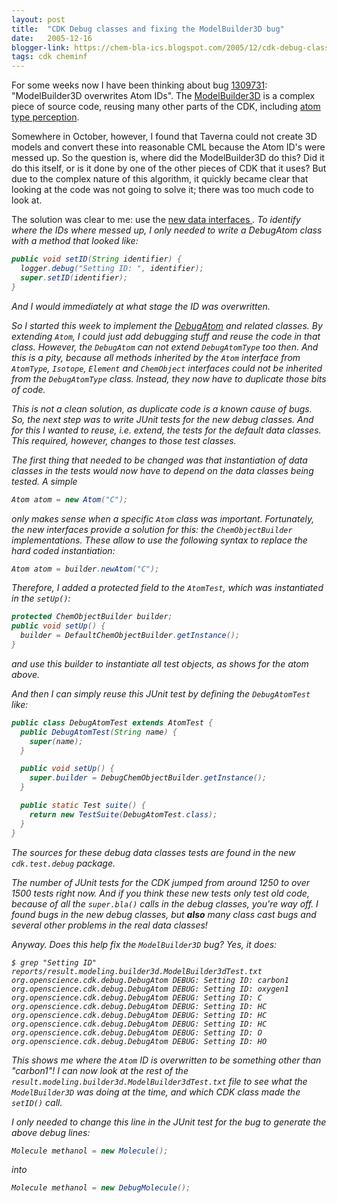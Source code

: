 ```yaml
---
layout: post
title:  "CDK Debug classes and fixing the ModelBuilder3D bug"
date:   2005-12-16
blogger-link: https://chem-bla-ics.blogspot.com/2005/12/cdk-debug-classes-and-fixing.html
tags: cdk cheminf
---
```


For some weeks now I have been thinking about bug [1309731](https://sourceforge.net/tracker/index.php?func=detail&aid=1309731&group_id=20024&atid=120024):
"ModelBuilder3D overwrites Atom IDs". The [ModelBuilder3D](http://cvs.sourceforge.net/viewcvs.py/cdk/cdk/src/org/openscience/cdk/modeling/builder3d/ModelBuilder3D.java?rev=1.23&view=markup)
is a complex piece of source code, reusing many other parts of the CDK, including
[atom type perception](http://cdk.sourceforge.net/api/org/openscience/cdk/atomtype/package-summary.html).

Somewhere in October, however, I found that Taverna could not create 3D models and convert these into reasonable CML because the Atom ID's were messed up. So the question is, where did the
ModelBuilder3D do this? Did it do this itself, or is it done by one of the other pieces of CDK that it uses? But due to the complex nature of this algorithm, it quickly became clear
that looking at the code was not going to solve it; there was too much code to look at.

The solution was clear to me: use the [new data interfaces <i class="fa-solid fa-recycle fa-xs">](https://chem-bla-ics.linkedchemistry.info/2005/10/25/more-cdkinterfaces-updates.html).
To identify where the IDs where messed up, I only needed to write a DebugAtom class with a method that looked like:

```java
public void setID(String identifier) {
  logger.debug("Setting ID: ", identifier);
  super.setID(identifier);
}
```

And I would immediately at what stage the ID was overwritten.

So I started this week to implement the [DebugAtom](http://cvs.sourceforge.net/viewcvs.py/cdk/cdk/src/org/openscience/cdk/debug/DebugAtom.java?rev=1.1&view=markup) and related classes.
By extending `Atom`, I could just add debugging stuff and reuse the code in that class. However, the `DebugAtom` can not extend `DebugAtomType` too then. And this is a pity,
because all methods inherited by the `Atom` interface from `AtomType`, `Isotope`, `Element` and `ChemObject` interfaces could not be inherited from the `DebugAtomType` class.
Instead, they now have to duplicate those bits of code.

This is not a clean solution, as duplicate code is a known cause of bugs. So, the next step was to write JUnit tests for the new debug classes. And for this
I wanted to reuse, i.e. extend, the tests for the default data classes. This required, however, changes to those test classes.

The first thing that needed to be changed was that instantiation of data classes in the tests would now have to depend on the data classes being tested. A simple

```java
Atom atom = new Atom("C");
```

only makes sense when a specific `Atom` class was important. Fortunately, the new interfaces provide a solution for this: the `ChemObjectBuilder` implementations.
These allow to use the following syntax to replace the hard coded instantiation:

```java
Atom atom = builder.newAtom("C");
```

Therefore, I added a protected field to the `AtomTest`, which was instantiated in the `setUp()`:

```java
protected ChemObjectBuilder builder;
public void setUp() {
  builder = DefaultChemObjectBuilder.getInstance();
}
```

and use this builder to instantiate all test objects, as shows for the atom above.

And then I can simply reuse this JUnit test by defining the `DebugAtomTest` like:

```java
public class DebugAtomTest extends AtomTest {
  public DebugAtomTest(String name) {
    super(name);
  }

  public void setUp() {
    super.builder = DebugChemObjectBuilder.getInstance();
  }

  public static Test suite() {
    return new TestSuite(DebugAtomTest.class);
  }
}
```

The sources for these debug data classes tests are found in the new `cdk.test.debug` package.

The number of JUnit tests for the CDK jumped from around 1250 to over 1500 tests right now. And if you think these new
tests only test old code, because of all the `super.bla()` calls in the debug classes, you're way off. I found bugs in the
new debug classes, but **also** many class cast bugs and several other problems in the real data classes!

Anyway. Does this help fix the `ModelBuilder3D` bug? Yes, it does:

```shell
$ grep "Setting ID" reports/result.modeling.builder3d.ModelBuilder3dTest.txt
org.openscience.cdk.debug.DebugAtom DEBUG: Setting ID: carbon1
org.openscience.cdk.debug.DebugAtom DEBUG: Setting ID: oxygen1
org.openscience.cdk.debug.DebugAtom DEBUG: Setting ID: C
org.openscience.cdk.debug.DebugAtom DEBUG: Setting ID: HC
org.openscience.cdk.debug.DebugAtom DEBUG: Setting ID: HC
org.openscience.cdk.debug.DebugAtom DEBUG: Setting ID: HC
org.openscience.cdk.debug.DebugAtom DEBUG: Setting ID: O
org.openscience.cdk.debug.DebugAtom DEBUG: Setting ID: HO
```

This shows me where the `Atom` ID is overwritten to be something other than "carbon1"! I can now look at the rest of the
`result.modeling.builder3d.ModelBuilder3dTest.txt` file to see what the `ModelBuilder3D` was doing at the time,
and which CDK class made the `setID()` call.

I only needed to change this line in the JUnit test for the bug to generate the above debug lines:

```java
Molecule methanol = new Molecule();
```

into

```java
Molecule methanol = new DebugMolecule();
```
